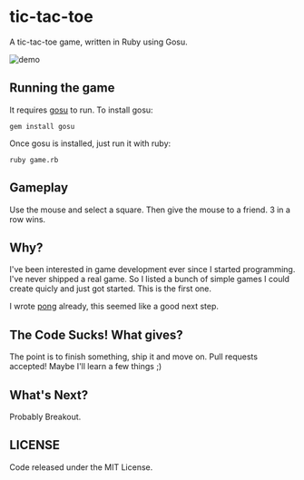 # tic-tac-toe

A tic-tac-toe game, written in Ruby using Gosu.

![demo](https://raw.githubusercontent.com/subdigital/tic-tac-toe/master/tic-tac-toe.gif)

## Running the game

It requires [gosu](https://www.libgosu.org) to run. To install gosu:

```
gem install gosu
```

Once gosu is installed, just run it with ruby:

```
ruby game.rb
```

## Gameplay

Use the mouse and select a square. Then give the mouse to a friend. 3 in a row wins.

## Why?

I've been interested in game development ever since I started programming. I've never shipped a real game. So I listed a bunch of simple games I could create quicly and just got started.
This is the first one.

I wrote [pong](https://github.com/subdigital/pong) already, this seemed like a good next step.

## The Code Sucks! What gives?

The point is to finish something, ship it and move on. Pull requests accepted! Maybe I'll learn a few things ;)

## What's Next?

Probably Breakout.

## LICENSE

Code released under the MIT License.
